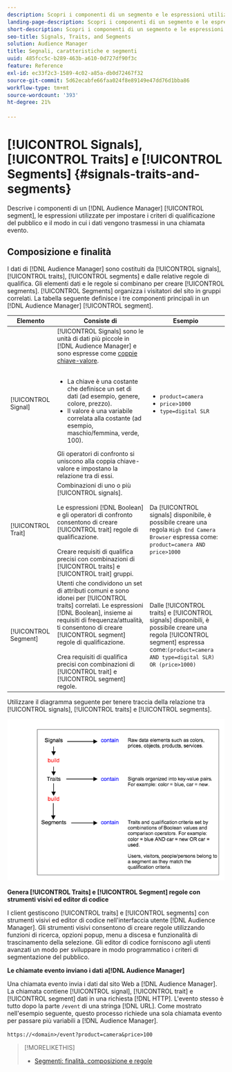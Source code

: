 ```yaml
---
description: Scopri i componenti di un segmento e le espressioni utilizzate per impostare i criteri di qualificazione del pubblico. Trovi anche informazioni su come vengono trasmessi i dati.
landing-page-description: Scopri i componenti di un segmento e le espressioni utilizzate per impostare i criteri di qualificazione del pubblico. Trovi anche informazioni su come vengono trasmessi i dati.
short-description: Scopri i componenti di un segmento e le espressioni utilizzate per impostare i criteri di qualificazione del pubblico. Trovi anche informazioni su come vengono trasmessi i dati.
seo-title: Signals, Traits, and Segments
solution: Audience Manager
title: Segnali, caratteristiche e segmenti
uuid: 485fcc5c-b289-463b-a610-0d727df90f3c
feature: Reference
exl-id: ec33f2c3-1589-4c02-a85a-db0d72467f32
source-git-commit: 5d62ecabfe66faa024f8e89149e47dd76d1bba86
workflow-type: tm+mt
source-wordcount: '393'
ht-degree: 21%

---
```


# [!UICONTROL Signals], [!UICONTROL Traits] e [!UICONTROL Segments] {#signals-traits-and-segments}

Descrive i componenti di un [!DNL Audience Manager] [!UICONTROL segment], le espressioni utilizzate per impostare i criteri di qualificazione del pubblico e il modo in cui i dati vengono trasmessi in una chiamata evento.

## Composizione e finalità

I dati di [!DNL Audience Manager] sono costituiti da [!UICONTROL signals], [!UICONTROL traits], [!UICONTROL segments] e dalle relative regole di qualifica. Gli elementi dati e le regole si combinano per creare [!UICONTROL segments]. [!UICONTROL Segments] organizza i visitatori del sito in gruppi correlati. La tabella seguente definisce i tre componenti principali in un [!DNL Audience Manager] [!UICONTROL segment].

| Elemento | Consiste di | Esempio |
|---|---|---|
| [!UICONTROL Signal] | [!UICONTROL Signals] sono le unità di dati più piccole in [!DNL Audience Manager] e sono espresse come [coppie chiave-valore](../reference/key-value-pairs-explained.md).<br><br><ul><li>La chiave è una costante che definisce un set di dati (ad esempio, genere, colore, prezzo).</li><li>Il valore è una variabile correlata alla costante (ad esempio, maschio/femmina, verde, 100).</li></ul>Gli operatori di confronto si uniscono alla coppia chiave-valore e impostano la relazione tra di essi. | <ul><li>`product=camera`</li><li>`price>1000`</li><li>`type=digital SLR`</li></ul> |
| [!UICONTROL Trait] | Combinazioni di uno o più [!UICONTROL signals].<br><br> Le espressioni [!DNL Boolean] e gli operatori di confronto consentono di creare [!UICONTROL trait] regole di qualificazione. <br><br>Creare requisiti di qualifica precisi con combinazioni di [!UICONTROL traits] e [!UICONTROL trait] gruppi. | Da [!UICONTROL signals] disponibile, è possibile creare una regola `High End Camera Browser` espressa come: `product=camera AND price>1000` |
| [!UICONTROL Segment] | Utenti che condividono un set di attributi comuni e sono idonei per [!UICONTROL traits] correlati. Le espressioni [!DNL Boolean], insieme ai requisiti di frequenza/attualità, ti consentono di creare [!UICONTROL segment] regole di qualificazione.<br><br> Crea requisiti di qualifica precisi con combinazioni di [!UICONTROL trait] e [!UICONTROL segment] regole. | Dalle [!UICONTROL traits] e [!UICONTROL signals] disponibili, è possibile creare una regola [!UICONTROL segment] espressa come:`(product=camera AND type=digital SLR) OR (price>1000)` |

Utilizzare il diagramma seguente per tenere traccia della relazione tra [!UICONTROL signals], [!UICONTROL traits] e [!UICONTROL segments].

![](assets/signals-traits-segments.png)

**Genera [!UICONTROL Traits] e [!UICONTROL Segment] regole con strumenti visivi ed editor di codice**

I client gestiscono [!UICONTROL traits] e [!UICONTROL segments] con strumenti visivi ed editor di codice nell&#39;interfaccia utente [!DNL Audience Manager]. Gli strumenti visivi consentono di creare regole utilizzando funzioni di ricerca, opzioni popup, menu a discesa e funzionalità di trascinamento della selezione. Gli editor di codice forniscono agli utenti avanzati un modo per sviluppare in modo programmatico i criteri di segmentazione del pubblico.

**Le chiamate evento inviano i dati a[!DNL Audience Manager]**

Una chiamata evento invia i dati dal sito Web a [!DNL Audience Manager]. La chiamata contiene [!UICONTROL signal], [!UICONTROL trait] e [!UICONTROL segment] dati in una richiesta [!DNL HTTP]. L&#39;evento stesso è tutto dopo la parte `/event` di una stringa [!DNL URL]. Come mostrato nell&#39;esempio seguente, questo processo richiede una sola chiamata evento per passare più variabili a [!DNL Audience Manager].

`https://<domain>/event?product=camera&price>100`

>[!MORELIKETHIS]
>
>* [Segmenti: finalità, composizione e regole](../features/segments/segments-purpose.md)
